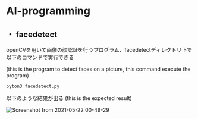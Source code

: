 # AI-programming
## ・ facedetect
openCVを用いて画像の顔認証を行うプログラム、facedetectディレクトリ下で以下のコマンドで実行できる

(this is the program to detect faces on a picture, this command execute the program)

`pyton3 facedetect.py`

以下のような結果が出る (this is the expected result)

![Screenshot from 2021-05-22 00-49-29](https://user-images.githubusercontent.com/49503103/119165379-6491bc80-ba98-11eb-8264-f2a5b95e2f8e.png)
